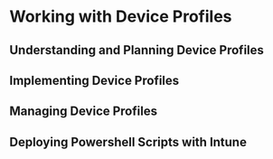 # Working with Device Profiles

## Understanding and Planning Device Profiles
## Implementing Device Profiles
## Managing Device Profiles
## Deploying Powershell Scripts with Intune

